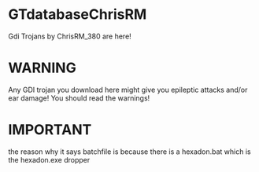 # GTdatabaseChrisRM
Gdi Trojans by ChrisRM_380 are here!
# WARNING
Any GDI trojan you download here might give you epileptic attacks and/or ear damage! You should read the warnings!
# IMPORTANT
the reason why it says batchfile is because there is a hexadon.bat which is the hexadon.exe dropper
